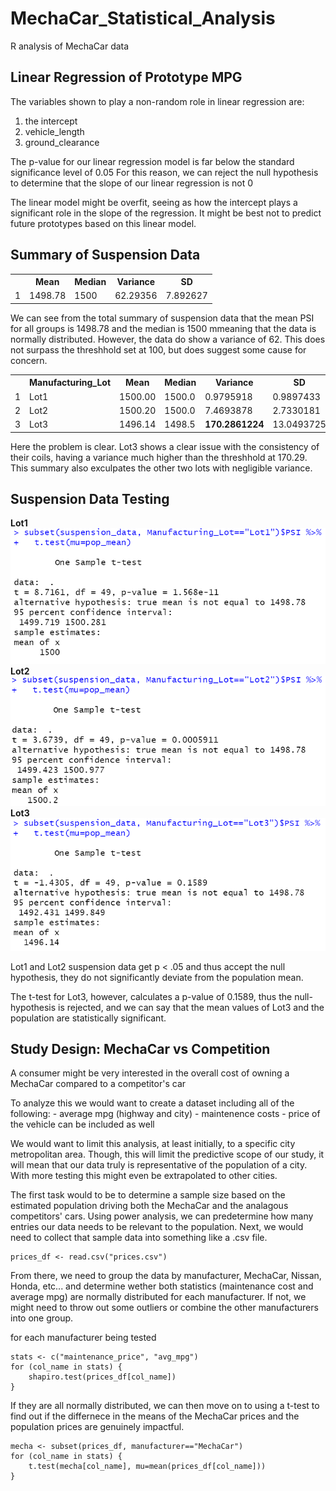 # MechaCar_Statistical_Analysis

R analysis of MechaCar data

## Linear Regression of Prototype MPG

The variables shown to play a non-random role in linear regression are:
<ol>
    <li>
        the intercept
    </li>
    <li>
        vehicle_length
    </li>
    <li>
        ground_clearance
    </li>
</ol>

The p-value for our linear regression model is far below the standard significance level of 0.05
For this reason, we can reject the null hypothesis to determine that the slope of our linear regression is not 0

The linear model might be overfit, seeing as how the intercept plays a significant role in the slope of the regression.
It might be best not to predict future prototypes based on this linear model.

## Summary of Suspension Data

<table>
  <tr>
    <th></th>
    <th>Mean</th>
    <th>Median</th>
    <th>Variance</th>
    <th>SD</th>
  </tr>
  <tr>
    <td>1</td>
    <td>1498.78</td>
    <td>1500</td>
    <td>62.29356</td>
    <td>7.892627</td>
  </tr>
</table>

We can see from the total summary of suspension data that the mean PSI for all groups is 1498.78 and the median is 1500 mmeaning that the data is normally distributed. However, the data do show a variance of 62. This does not surpass the threshhold set at 100, but does suggest some cause for concern.

<table>
  <tr>
    <th></th>
    <th>Manufacturing_Lot</th>
    <th>Mean</th>
    <th>Median</th>
    <th>Variance</th>
    <th>SD</th>
  </tr>
  <tr>
    <td>1</td>
    <td>Lot1</td>
    <td>1500.00</td>
    <td>1500.0</td>
    <td>0.9795918</td>
    <td>0.9897433</td>
  </tr>
  <tr>
    <td>2</td>
    <td>Lot2</td>
    <td>1500.20</td>
    <td>1500.0</td>
    <td>7.4693878</td>
    <td>2.7330181</td>
  </tr>
  <tr>
    <td>3</td>
    <td>Lot3</td>
    <td>1496.14</td>
    <td>1498.5</td>
    <td><b>170.2861224</b></td>
    <td>13.0493725</td>
  </tr>
</table>

Here the problem is clear. Lot3 shows a clear issue with the consistency of their coils, having a variance much higher than the threshhold at 170.29. This summary also exculpates the other two lots with negligible variance.

## Suspension Data Testing

**Lot1**
![Lot1 ttest](/ttest1.png)
**Lot2**
![Lot2 ttest](/ttest2.png)
**Lot3**
![Lot3 ttest](/ttest3.png)

Lot1 and Lot2 suspension data get p < .05 and thus accept the null hypothesis, they do not significantly deviate from the population mean.

The t-test for Lot3, however, calculates a p-value of 0.1589, thus the null-hypothesis is rejected, and we can say that the mean values of Lot3 and the population are statistically significant.

## Study Design: MechaCar vs Competition

A consumer might be very interested in the overall cost of owning a MechaCar compared to a competitor's car

To analyze this we would want to create a dataset including all of the following:
    - average mpg (highway and city)
    - maintenence costs
    - price of the vehicle can be included as well

We would want to limit this analysis, at least initially, to a specific city metropolitan area. Though, this will limit the predictive scope of our study, it will mean that our data truly is representative of the population of a city. With more testing this might even be extrapolated to other cities.

The first task would to be to determine a sample size based on the estimated population driving both the MechaCar and the analagous competitors' cars. Using power analysis, we can predetermine how many entries our data needs to be relevant to the population. Next, we would need to collect that sample data into something like a .csv file.

~~~
prices_df <- read.csv("prices.csv")
~~~

From there, we need to group the data by manufacturer, MechaCar, Nissan, Honda, etc... and determine wether both statistics (maintenance cost and average mpg) are normally distributed for each manufacturer. If not, we might need to throw out some outliers or combine the other manufacturers into one group.

for each manufacturer being tested
~~~
stats <- c("maintenance_price", "avg_mpg")
for (col_name in stats) {
    shapiro.test(prices_df[col_name])
}
~~~

If they are all normally distributed, we can then move on to using a t-test to find out if the differnece in the means of the MechaCar prices and the population prices are genuinely impactful.

~~~
mecha <- subset(prices_df, manufacturer=="MechaCar")
for (col_name in stats) {
    t.test(mecha[col_name], mu=mean(prices_df[col_name]))
}
~~~
